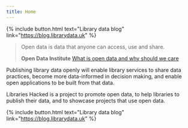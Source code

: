 ```yaml
---
title: Home
---
```


{% include button.html text="Library data blog" link="https://blog.librarydata.uk" %}

> Open data is data that anyone can access, use and share.
>
> **Open Data Institute** [What is open data and why should we care](https://theodi.org/article/what-is-open-data-and-why-should-we-care/)

Publishing library data openly will enable library services to share data practices, become more data-informed in decision making, and enable open applications to be built from that data.

Libraries Hacked is a project to promote open data, to help libraries to publish their data, and to showcase projects that use open data.

{% include button.html text="Library data blog" link="https://blog.librarydata.uk" %}

